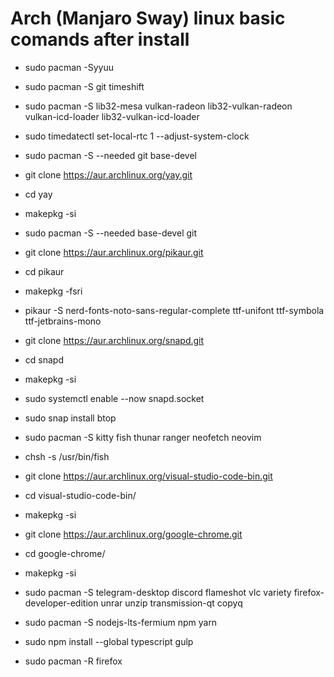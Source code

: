 # Arch (Manjaro Sway) linux basic comands after install

- sudo pacman -Syyuu

- sudo pacman -S git timeshift

- sudo pacman -S lib32-mesa vulkan-radeon lib32-vulkan-radeon vulkan-icd-loader lib32-vulkan-icd-loader

- sudo timedatectl set-local-rtc 1 --adjust-system-clock

- sudo pacman -S --needed git base-devel
- git clone https://aur.archlinux.org/yay.git
- cd yay
- makepkg -si

- sudo pacman -S --needed base-devel git
- git clone https://aur.archlinux.org/pikaur.git
- cd pikaur
- makepkg -fsri

- pikaur -S nerd-fonts-noto-sans-regular-complete ttf-unifont ttf-symbola ttf-jetbrains-mono

- git clone https://aur.archlinux.org/snapd.git
- cd snapd
- makepkg -si
- sudo systemctl enable --now snapd.socket

- sudo snap install btop

- sudo pacman -S kitty fish thunar ranger neofetch neovim
- chsh -s /usr/bin/fish

- git clone https://aur.archlinux.org/visual-studio-code-bin.git
- cd visual-studio-code-bin/
- makepkg -si

- git clone https://aur.archlinux.org/google-chrome.git
- cd google-chrome/
- makepkg -si

- sudo pacman -S telegram-desktop discord flameshot vlc variety firefox-developer-edition unrar unzip transmission-qt copyq

- sudo pacman -S nodejs-lts-fermium npm yarn

- sudo npm install --global typescript gulp

- sudo pacman -R firefox
